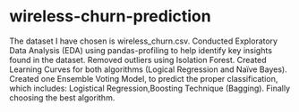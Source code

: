 # wireless-churn-prediction
The dataset I have chosen is wireless_churn.csv.
Conducted Exploratory Data Analysis (EDA) using pandas-profiling to help identify key insights found in the dataset.
Removed outliers using Isolation Forest.
Created Learning Curves for both algorithms (Logical Regression and Naïve Bayes).
Created one Ensemble Voting Model, to predict the proper classification, which includes: Logistical Regression,Boosting Technique (Bagging).
Finally choosing the best algorithm.
